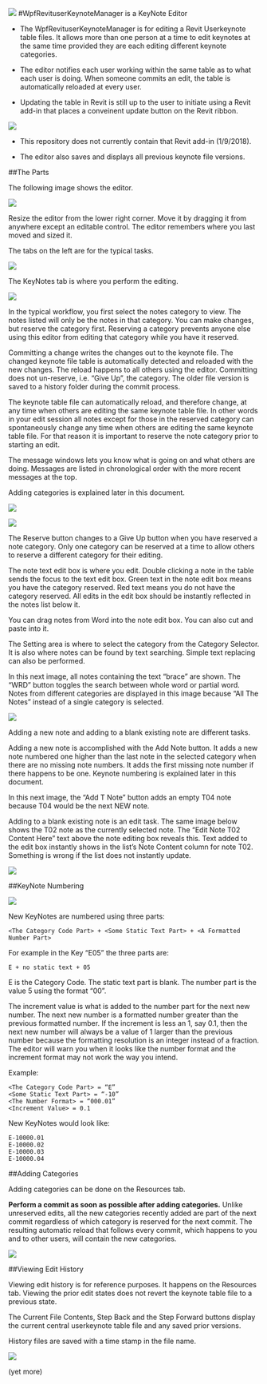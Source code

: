 ![](WpfRevitUserKeynoteManager/images/keynotes.png)
#WpfRevituserKeynoteManager is a KeyNote Editor

- 	The WpfRevituserKeynoteManager is for editing a Revit Userkeynote table files. It allows more than one person at a time to edit keynotes at the same time provided they are each editing different keynote categories.

- 	The editor notifies each user working within the same table as to what each user is doing. When someone commits an edit, the table is automatically reloaded at every user.

- 	Updating the table in Revit is still up to the user to initiate using a Revit add-in that places a conveinent update button on the Revit ribbon.


![](WpfRevitUserKeynoteManager/images/RevitKeyNotesExplainedjpg_Page1_Image2.jpg)

- This repository does not currently contain that Revit add-in (1/9/2018).

- 	The editor also saves and displays all previous keynote file versions.


##The Parts

The following image shows the editor.

![ ](WpfRevitUserKeynoteManager/images/RevitKeyNotesExplainedjpg_Page2_Image1.jpg)


Resize the editor from the lower right corner. Move it by dragging it from anywhere except an editable control. The editor remembers where you last moved and sized it.

The tabs on the left are for the typical tasks.

![](WpfRevitUserKeynoteManager/images/RevitKeyNotesExplainedjpg_Page2_Image2.jpg)


The KeyNotes tab is where you perform the editing.

![](WpfRevitUserKeynoteManager/images/RevitKeyNotesExplainedjpg_Page3_Image1.jpg)

In the typical workflow, you first select the notes category to view. The notes listed will only be the notes in that category. You can make changes, but reserve the category first. Reserving a category prevents anyone else using this editor from editing that category while you have it reserved.

Committing a change writes the changes out to the keynote file. The changed keynote file table is automatically detected and reloaded with the new changes. The reload happens to all others using the editor. Committing does not un-reserve, i.e. “Give Up”, the category. The older file version is saved to a history folder during the commit process.

The keynote table file can automatically reload, and therefore change, at any time when others are editing the same keynote table file. In other words in your edit session all notes except for those in the reserved category can spontaneously change any time when others are editing the same keynote table file.  For that reason it is important to reserve the note category prior to starting an edit.

The message windows lets you know what is going on and what others are doing. Messages are listed in chronological order with the more recent messages at the top.

Adding categories is explained later in this document.

![](WpfRevitUserKeynoteManager/images/RevitKeyNotesExplainedjpg_Page4_Image1.jpg)

![](WpfRevitUserKeynoteManager/images/RevitKeyNotesExplainedjpg_Page4_Image2.jpg)

The Reserve button changes to a Give Up button when you have reserved a note category. Only one category can be reserved at a time to allow others to reserve a different category for their editing.

The note text edit box is where you edit. Double clicking a note in the table sends the focus to the text edit box. Green text in the note edit box means you have the category reserved.  Red text means you do not have the category reserved. All edits in the edit box should be instantly reflected in the notes list below it.

You can drag notes from Word into the note edit box. You can also cut and paste into it.

The Setting area is where to select the category from the Category Selector. It is also where notes can be found by text searching. Simple text replacing can also be performed.

In this next image, all notes containing the text “brace” are shown. The “WRD” button toggles the search between whole word or partial word. Notes from different categories are displayed in this image because “All The Notes” instead of a single category is selected.

![](WpfRevitUserKeynoteManager/images/RevitKeyNotesExplainedjpg_Page5_Image1.jpg)

Adding a new note and adding to a blank existing note are different tasks.

Adding a new note is accomplished with the Add Note button. It adds a new note numbered one higher than the last note in the selected category when there are no missing note numbers. It adds the first missing note number if there happens to be one. Keynote numbering is explained later in this document.

In this next image, the “Add T Note” button adds an empty T04 note because T04 would be the next NEW note.

Adding to a blank existing note is an edit task. The same image below shows the T02 note as the currently selected note.  The “Edit Note T02 Content Here” text above the note editing box reveals this. Text added to the edit box instantly shows in the list’s Note Content column for note T02. Something is wrong if the list does not instantly update.

![](WpfRevitUserKeynoteManager/images/RevitKeyNotesExplainedjpg_Page6_Image1.jpg)

##KeyNote Numbering

![ ](WpfRevitUserKeynoteManager/images/RevitKeyNotesExplainedjpg_Page7_Image1.jpg)

New  KeyNotes are numbered using three parts:

```
<The Category Code Part> + <Some Static Text Part> + <A Formatted Number Part>
```
For example in the Key “E05” the three parts are:

```
E + no static text + 05
```
E is the Category Code. The static text part is blank. The number part is the value 5 using the format “00”.

The increment value is what is added to the number part for the next new number. The next new number is a formatted number greater than the previous formatted number. If the increment is less an 1, say 0.1, then the next new number will always be a value of 1 larger than the previous number because the formatting resolution is an integer instead of a fraction. The editor will warn you when it looks like the number format and the increment format may not work the way you intend.

Example:
```
<The Category Code Part> = “E”
<Some Static Text Part> = “-10”
<The Number Format> = “000.01”
<Increment Value> = 0.1
```

New KeyNotes would look like:

```
E-10000.01
E-10000.02
E-10000.03
E-10000.04
```
##Adding Categories

Adding categories can be done on the Resources tab.

**Perform a commit as soon as possible after adding categories.** Unlike unreserved edits, all the new categories recently added are part of the next commit regardless of which category is reserved for the next commit. The resulting automatic reload that follows every commit, which happens to you and to other users, will contain the new categories.

![](WpfRevitUserKeynoteManager/images/RevitKeyNotesExplainedjpg_Page8_Image1.jpg)

##Viewing Edit History

Viewing edit history is for reference purposes. It happens on the Resources tab. Viewing the prior edit states does not revert the keynote table file to a previous state.

The Current File Contents, Step Back and the Step Forward buttons display the current central userkeynote table file and any saved prior versions.

History files are saved with a time stamp in the file name.

![](WpfRevitUserKeynoteManager/images/RevitKeyNotesExplainedjpg_Page9_Image1.jpg)

(yet more)
